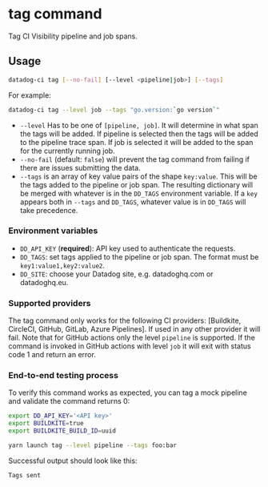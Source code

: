 # tag command

Tag CI Visibility pipeline and job spans.

## Usage

```bash
datadog-ci tag [--no-fail] [--level <pipeline|job>] [--tags]
```

For example:

```bash
datadog-ci tag --level job --tags "go.version:`go version`"
```

- `--level` Has to be one of `[pipeline, job]`. It will determine in what span the tags will be added. If pipeline
  is selected then the tags will be added to the pipeline trace span. If job is selected it will be added to the
  span for the currently running job.
- `--no-fail` (default: `false`) will prevent the tag command from failing if there are issues submitting the data.
- `--tags` is an array of key value pairs of the shape `key:value`. This will be the tags added to the pipeline or job span.
  The resulting dictionary will be merged with whatever is in the `DD_TAGS` environment variable. If a `key` appears both in `--tags` and `DD_TAGS`, whatever value is in `DD_TAGS` will take precedence.

### Environment variables

- `DD_API_KEY` (**required**): API key used to authenticate the requests.
- `DD_TAGS`: set tags applied to the pipeline or job span. The format must be `key1:value1,key2:value2`.
- `DD_SITE`: choose your Datadog site, e.g. datadoghq.com or datadoghq.eu.

### Supported providers

The tag command only works for the following CI providers: [Buildkite, CircleCI, GitHub, GitLab, Azure Pipelines]. If used in
any other provider it will fail. Note that for GitHub actions only the level `pipeline` is supported. If the
command is invoked in GitHub actions with level `job` it will exit with status code 1 and return an
error.

### End-to-end testing process

To verify this command works as expected, you can tag a mock pipeline and validate the command returns 0:

```bash
export DD_API_KEY='<API key>'
export BUILDKITE=true
export BUILDKITE_BUILD_ID=uuid

yarn launch tag --level pipeline --tags foo:bar
```

Successful output should look like this:

```bash
Tags sent
```

